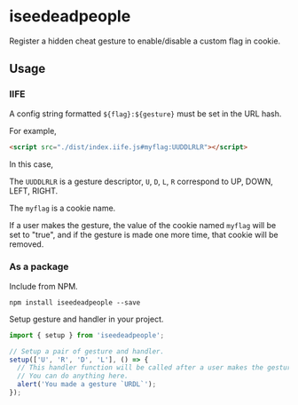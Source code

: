 # iseedeadpeople

Register a hidden cheat gesture to enable/disable a custom flag in cookie.

## Usage

### IIFE

A config string formatted `${flag}:${gesture}` must be set in the URL hash.

For example,

```html
<script src="./dist/index.iife.js#myflag:UUDDLRLR"></script>
```

In this case,

The `UUDDLRLR` is a gesture descriptor, `U`, `D`, `L`, `R` correspond to UP, DOWN, LEFT, RIGHT.

The `myflag` is a cookie name.

If a user makes the gesture, the value of the cookie named `myflag` will be set to "true",
and if the gesture is made one more time, that cookie will be removed.

### As a package

Include from NPM.

```shell
npm install iseedeadpeople --save
```

Setup gesture and handler in your project.

```typescript
import { setup } from 'iseedeadpeople';

// Setup a pair of gesture and handler.
setup(['U', 'R', 'D', 'L'], () => {
  // This handler function will be called after a user makes the gesture.
  // You can do anything here.
  alert('You made a gesture `URDL`');
});
```
